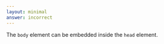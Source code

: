 ```yaml
---
layout: minimal
answer: incorrect 
---
```


The `body` element can be embedded inside the `head` element.
